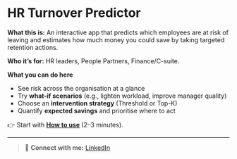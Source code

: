 # HR Turnover Predictor

**What this is:** An interactive app that predicts which employees are at risk of leaving and estimates how much money you could save by taking targeted retention actions.

**Who it’s for:** HR leaders, People Partners, Finance/C-suite.

**What you can do here**
- See risk across the organisation at a glance
- Try **what-if scenarios** (e.g., lighten workload, improve manager quality)
- Choose an **intervention strategy** (Threshold or Top-K)
- Quantify **expected savings** and prioritise where to act

👉 Start with **[How to use](usage.md)** (2–3 minutes).

---

> 🔗 **Connect with me:** [LinkedIn](https://www.linkedin.com/in/stewart-robertson-data/)